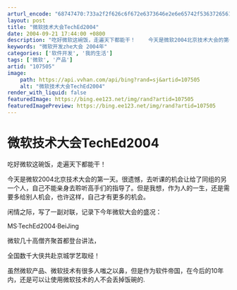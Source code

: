 ```yaml
---
arturl_encode: "68747470:733a2f2f626c6f672e6373646e2e6e65742f53637265616d4e:65742f61727469636c652f64657461696c732f313037353035"
layout: post
title: "微软技术大会TechEd2004"
date: 2004-09-21 17:44:00 +0800
description: "吃好微软这碗饭，走遍天下都能干！    今天是微软2004北京技术大会的第一天。很遗憾，去听课的机会"
keywords: "微软开发zhe大会 2004年"
categories: ['软件开发', '我的生活']
tags: ['微软', '产品']
artid: "107505"
image:
    path: https://api.vvhan.com/api/bing?rand=sj&artid=107505
    alt: "微软技术大会TechEd2004"
render_with_liquid: false
featuredImage: https://bing.ee123.net/img/rand?artid=107505
featuredImagePreview: https://bing.ee123.net/img/rand?artid=107505
---
```


# 微软技术大会TechEd2004

吃好微软这碗饭，走遍天下都能干！

今天是微软2004北京技术大会的第一天。很遗憾，去听课的机会让给了同组的另一个人，自己不能亲身去聆听高手们的指导了。但是我想，作为人的一生，还是需要多给别人机会，也许这样，自己才有更多的机会。
  
闲情之际，写了一副对联，记录下今年微软大会的盛况：
  
MS·TechEd2004·BeiJing
  
微软几十高僧齐聚首都登台讲法，
  
全国数千大侠共赴京城学艺取经！

虽然微软产品、微软技术有很多人嗤之以鼻，但是作为软件帝国，在今后的10年内，还是可以让使用微软技术的人不会丢掉饭碗的.